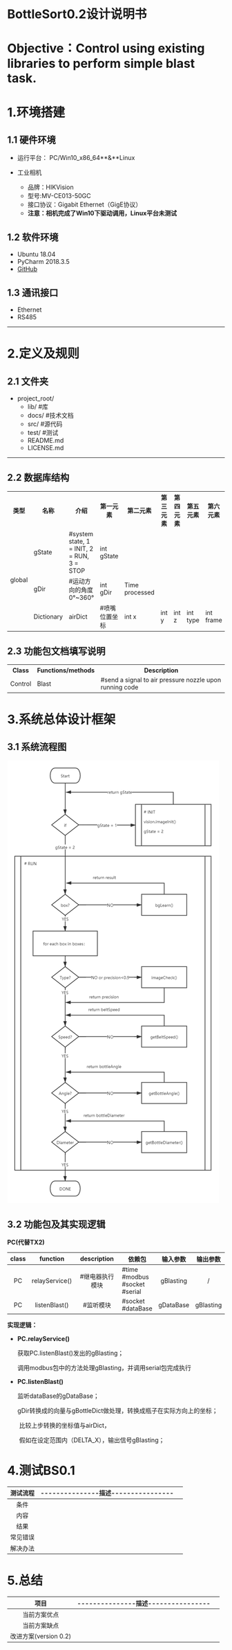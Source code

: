 # BottleSort0.2设计说明书

# Objective：Control using existing libraries to perform simple blast task.

# 1.**环境搭建**

## 1.1 硬件环境

* 运行平台： PC/Win10_x86_64**&**Linux

* 工业相机

  + 品牌：HIKVision 
  + 型号:MV-CE013-50GC
  + 接口协议：Gigabit Ethernet（GigE协议）
  + **注意：相机完成了Win10下驱动调用，Linux平台未测试**

## 1.2 软件环境
* Ubuntu 18.04
* PyCharm 2018.3.5
* [GitHub](https://github.com/evolzed/armlogic)

## 1.3 通讯接口
* Ethernet
* RS485

----
# 2.**定义及规则**

## 2.1 文件夹
* project_root/
  * lib/          #库
  * docs/         #技术文档
  * src/          #源代码
  * test/         #测试
  * README.md     
  * LICENSE.md   
  
----
## 2.2 数据库结构

<table>
	<tr>
	    	<th>类型</th>
	    	<th>名称</th>
	    	<th>介绍</th>
		<th>第一元素</th>
		<th>第二元素</th>
		<th>第三元素</th>
		<th>第四元素</th>
		<th>第五元素</th>
		<th>第六元素</th>
	</tr >
	<tr >
	    	<td rowspan="5">global</td>
	    	<td>gState</td>
	    	<td>#system state, 1 = INIT, 2 = RUN, 3 = STOP </td>
		<td>int gState</td>
	</tr>
	<tr >
	    	<td>gDir</td>
	    	<td>#运动方向的角度 0°~360°  </td>
		<td>int gDir </td>
		<td>Time processed </td>	
	</tr>
	<tr >
	    	<td rowspan="4">Dictionary</td>
	    	<td>airDict</td>
	    	<td>#喷嘴位置坐标  </td>
		<td>int x </td>
		<td>int y </td>	
		<td>int z </td>	
		<td>int type </td>
		<td>int frame </td>
		<td>Time processed </td>
</table>


## 2.3 功能包文档填写说明
<table>
	<tr>
	    <th>Class</th>
	    <th>Functions/methods</th>
	    <th>Description</th>  
	</tr >
	<tr >
	    <td rowspan="9">Control</td>
	    <td>Blast</td>
	    <td>#send a signal to air pressure nozzle upon running code</td>
	</tr>
</table>


#  3.**系统总体设计框架**
## 3.1 系统流程图
![FlowChart](https://github.com/evolzed/armlogic/blob/BottleSort0.1/docs/pic/FlowChart/BS0.2FC.png)
## 3.2 功能包及其实现逻辑
**PC(代替TX2)**

| class |    function    |   description   | 依赖包                                       | 输入参数  | 输出参数  |
| :---: | :------------: | :-------------: | -------------------------------------------- | :-------: | :-------: |
|  PC   | relayService() | #继电器执行模块 | #time<br />#modbus<br />#socket<br />#serial       | gBlasting |     /     |
|  PC   | listenBlast()  |    #监听模块    | #socket<br />#dataBase                       | gDataBase | gBlasting |

**实现逻辑：**

* **PC.relayService()**

  获取PC.listenBlast()发出的gBlasting；

  调用modbus包中的方法处理gBlasting，并调用serial包完成执行

* **PC.listenBlast()**

  监听dataBase的gDataBase；

  ​	gDir转换成的向量与gBottleDict做处理，转换成瓶子在实际方向上的坐标；

  ​	比较上步转换的坐标值与airDict，

  ​	假如在设定范围内（DELTA_X），输出信号gBlasting；
#  4.**测试BS0.1**
| 测试流程 | ---------------描述---------------- |      |
| :------: | :---------------------------------: | ---- |
|   条件   |                                     |      |
|   内容   |                                     |      |
|   结果   |                                     |      |
| 常见错误 |                                     |      |
| 解决办法 |                                     |      |

# 5.**总结**
|         项目          | ---------------描述---------------- |      |
| :-------------------: | :---------------------------------: | ---- |
|     当前方案优点      |                                     |      |
|     当前方案缺点      |                                     |      |
| 改进方案(version 0.2) |                                     |      |

